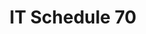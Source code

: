 ---
# This topic lives at
# https://digital.gov/topics/it-schedule-70

slug: "it-schedule-70"

# Topic Title
title: "IT Schedule 70"

# description — keep it short and clear
summary: ""


# Weight
weight: 1

# For more information on managing topics,
# see https://github.com/GSA/digitalgov.gov/wiki
---